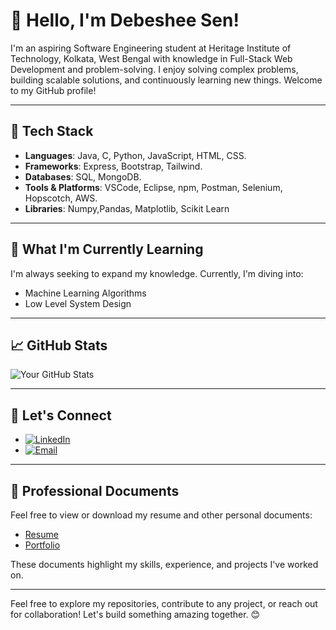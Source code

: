 # 👋 Hello, I'm Debeshee Sen!

I'm an aspiring Software Engineering student at Heritage Institute of Technology, Kolkata, West Bengal with knowledge in Full-Stack Web Development and problem-solving. I enjoy solving complex problems, building scalable solutions, and continuously learning new things. Welcome to my GitHub profile!

---

## 🔧 Tech Stack

- **Languages**: Java, C, Python, JavaScript, HTML, CSS.
- **Frameworks**: Express, Bootstrap, Tailwind.
- **Databases**: SQL, MongoDB.
- **Tools & Platforms**: VSCode, Eclipse, npm, Postman, Selenium, Hopscotch, AWS.
- **Libraries**: Numpy,Pandas, Matplotlib, Scikit Learn

---

## 🌱 What I'm Currently Learning

I'm always seeking to expand my knowledge. Currently, I'm diving into:

- Machine Learning Algorithms
- Low Level System Design

---

## 📈 GitHub Stats

![Your GitHub Stats](https://github-readme-stats.vercel.app/api?username=DebesheeSen&show_icons=true&theme=midnight-purple)

---

## 💬 Let's Connect

- [![LinkedIn](https://img.shields.io/badge/LinkedIn-0077B5?style=for-the-badge&logo=linkedin&logoColor=white)](https://www.linkedin.com/in/debeshee-sen-31857527a/)
- [![Email](https://img.shields.io/badge/Gmail-D14836?style=for-the-badge&logo=gmail&logoColor=white)](mailto:debeshee05@gmail.com)

---

## 📄 Professional Documents

Feel free to view or download my resume and other personal documents:

- [Resume]()
- [Portfolio]()

These documents highlight my skills, experience, and projects I've worked on.

---


Feel free to explore my repositories, contribute to any project, or reach out for collaboration! Let's build something amazing together. 😊

